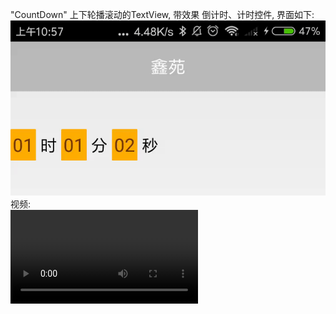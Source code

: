 "CountDown"
上下轮播滚动的TextView, 带效果 倒计时、计时控件,
界面如下:<br/>
![image](https://github.com/zoe1623/CountDown/blob/master/img/ajl.gif)
<br/>视频:<br/>
![video](https://github.com/zoe1623/CountDown/blob/master/img/ajl.mp4)
